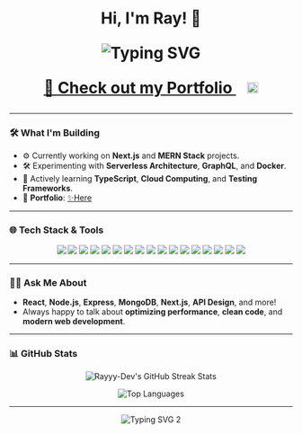 <h1 align="center">
  Hi, I'm Ray! 🚀 <br> 
  
  <span align="center"><p align="center">
  <img src="https://readme-typing-svg.herokuapp.com?font=Fira+Code&size=22&duration=2000&pause=500&color=FF5733&center=true&vCenter=true&width=500&lines=A+Passionate+Full+Stack+Developer+%F0%9F%94%A5;Cloud+Explorer+%E2%98%81%EF%B8%8F" alt="Typing SVG">
</p>
 </span> <!-- Portfolio link with clear text and animated arrow -->
<p align="center">
  <a href="https://ray-portfolio-three.vercel.app/" target="_blank" style="text-decoration: underline;">
    🔗 Check out my Portfolio
  </a>
  <span>&nbsp;&nbsp;</span>
  <span>
    <img src="https://user-images.githubusercontent.com/25181517/190694747-7b8ddf94-ade8-4d5a-8f42-6e5b7f4f02e5.gif" width="20" alt="Animated Right Arrow">
  </span>
</p>
  
</h1>

<!-- Add a cool animated gif here if you'd like, such as a coding animation or something else that represents you! -->




---

### 🛠️ What I'm Building
- ⚙️ Currently working on **Next.js** and **MERN Stack** projects.
- 🛠️ Experimenting with **Serverless Architecture**, **GraphQL**, and **Docker**.
- 🎯 Actively learning **TypeScript**, **Cloud Computing**, and **Testing Frameworks**.
- 🧩 **Portfolio**:  <a href="https://ray-portfolio-three.vercel.app/" target="_blank" style="text-decoration: underline;">
    ✨Here
  </a>

---
### 🌐 Tech Stack & Tools

<p align="center">
  <img src="https://img.shields.io/badge/React-61DAFB?style=for-the-badge&logo=react&logoColor=white" />
  <img src="https://img.shields.io/badge/Node.js-339933?style=for-the-badge&logo=nodedotjs&logoColor=white" />
  <img src="https://img.shields.io/badge/Next.js-000000?style=for-the-badge&logo=nextdotjs&logoColor=white" />
  <img src="https://img.shields.io/badge/MongoDB-47A248?style=for-the-badge&logo=mongodb&logoColor=white" />
  <img src="https://img.shields.io/badge/TypeScript-007ACC?style=for-the-badge&logo=typescript&logoColor=white" />
  <img src="https://img.shields.io/badge/JavaScript-F7DF1E?style=for-the-badge&logo=javascript&logoColor=white" />
  <img src="https://img.shields.io/badge/Docker-2496ED?style=for-the-badge&logo=docker&logoColor=white" />
  <img src="https://img.shields.io/badge/Git-F05032?style=for-the-badge&logo=git&logoColor=white" />
  <img src="https://img.shields.io/badge/VS_Code-007ACC?style=for-the-badge&logo=visual%20studio%20code&logoColor=white" />
  <img src="https://img.shields.io/badge/Python-3776AB?style=for-the-badge&logo=python&logoColor=white" />
  <img src="https://img.shields.io/badge/Firebase-FFCA28?style=for-the-badge&logo=firebase&logoColor=white" />
  <img src="https://img.shields.io/badge/Tailwind_CSS-38B2AC?style=for-the-badge&logo=tailwind-css&logoColor=white" />
  <img src="https://img.shields.io/badge/GraphQL-E10098?style=for-the-badge&logo=graphql&logoColor=white" />
  <img src="https://img.shields.io/badge/PostgreSQL-4169E1?style=for-the-badge&logo=postgresql&logoColor=white" />
  <img src="https://img.shields.io/badge/Linux-FCC624?style=for-the-badge&logo=linux&logoColor=black" />
  <img src="https://img.shields.io/badge/Jira-0052CC?style=for-the-badge&logo=jira&logoColor=white" />
  <img src="https://img.shields.io/badge/AWS-232F3E?style=for-the-badge&logo=amazon-aws&logoColor=white" />
</p>

---

### 🧑‍💻 Ask Me About
- **React**, **Node.js**, **Express**, **MongoDB**, **Next.js**, **API Design**, and more!
- Always happy to talk about **optimizing performance**, **clean code**, and **modern web development**.



---




### 📊 GitHub Stats



<!-- Streak Stats (Animation for consistency streak) -->
<p align="center">
  <img src="https://github-readme-streak-stats.herokuapp.com/?user=rayyy-dev&theme=react&hide_border=true&fire=FF9011&ring=FF5722&background=1A1B27" alt="Rayyy-Dev's GitHub Streak Stats" />
</p>

<!-- Language Stats for showing tech stack diversity -->
<p align="center">
  <img src="https://github-readme-stats.vercel.app/api/top-langs/?username=rayyy-dev&layout=compact&theme=react&hide_border=true&bg_color=1A1B27" alt="Top Languages">
</p>



---

<!-- These badges give an animated effect, unique and fun to stand out -->
<p align="center">
  <img src="https://readme-typing-svg.herokuapp.com?font=Fira+Code&size=24&duration=4000&pause=1000&color=F7B801&center=true&vCenter=true&width=500&lines=Let’s+Build+Something+Awesome!;" alt="Typing SVG 2">
</p>




